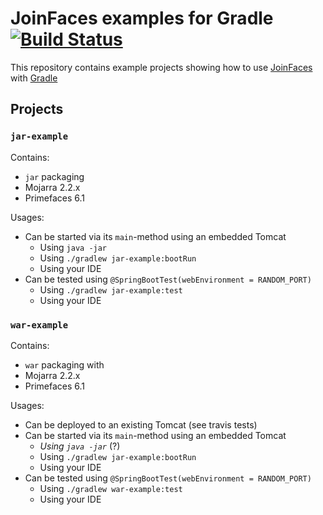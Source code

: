 # JoinFaces examples for Gradle [![Build Status](https://travis-ci.org/larsgrefer/joinfaces-gradle-example.svg?branch=master)](https://travis-ci.org/larsgrefer/joinfaces-gradle-example)

This repository contains example projects showing how to use [JoinFaces](https://github.com/joinfaces/joinfaces) with [Gradle](https://gradle.org)

## Projects
### `jar-example`
Contains:
 - `jar` packaging
 - Mojarra 2.2.x
 - Primefaces 6.1

Usages:
  - Can be started via its `main`-method using an embedded Tomcat
    - Using `java -jar`
    - Using `./gradlew jar-example:bootRun`
    - Using your IDE
  - Can be tested using `@SpringBootTest(webEnvironment = RANDOM_PORT)`
    - Using `./gradlew jar-example:test`
    - Using your IDE
 
### `war-example`
Contains:
  - `war` packaging with
  - Mojarra 2.2.x
  - Primefaces 6.1
 
Usages:
  - Can be deployed to an existing Tomcat (see travis tests)
  - Can be started via its `main`-method using an embedded Tomcat
    - _Using `java -jar`_ (?)
    - Using `./gradlew jar-example:bootRun`
    - Using your IDE
  - Can be tested using `@SpringBootTest(webEnvironment = RANDOM_PORT)`
    - Using `./gradlew war-example:test`
    - Using your IDE

